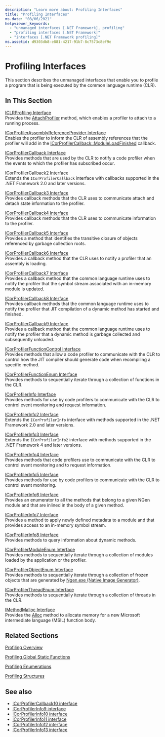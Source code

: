 ```yaml
---
description: "Learn more about: Profiling Interfaces"
title: "Profiling Interfaces"
ms.date: "08/06/2021"
helpviewer_keywords:
  - "unmanaged interfaces [.NET Framework], profiling"
  - "profiling interfaces [.NET Framework]"
  - "interfaces [.NET Framework profiling]"
ms.assetid: d9303db8-e881-4217-91b7-8c7573c8ef9e
---
```

# Profiling Interfaces

This section describes the unmanaged interfaces that enable you to profile a program that is being executed by the common language runtime (CLR).

## In This Section

[ICLRProfiling Interface](iclrprofiling-interface.md)\
Provides the [AttachProfiler](iclrprofiling-attachprofiler-method.md) method, which enables a profiler to attach to a running process.

[ICorProfilerAssemblyReferenceProvider Interface](icorprofilerassemblyreferenceprovider-interface.md)\
Enables the profiler to inform the CLR of assembly references that the profiler will add in the [ICorProfilerCallback::ModuleLoadFinished](icorprofilercallback-moduleloadfinished-method.md) callback.

[ICorProfilerCallback Interface](icorprofilercallback-interface.md)\
Provides methods that are used by the CLR to notify a code profiler when the events to which the profiler has subscribed occur.

[ICorProfilerCallback2 Interface](icorprofilercallback2-interface.md)\
Extends the `ICorProfilerCallback` interface with callbacks supported in the .NET Framework 2.0 and later versions.

[ICorProfilerCallback3 Interface](icorprofilercallback3-interface.md)\
Provides callback methods that the CLR uses to communicate attach and detach state information to the profiler.

[ICorProfilerCallback4 Interface](icorprofilercallback4-interface.md)\
Provides callback methods that the CLR uses to communicate information to the profiler.

[ICorProfilerCallback5 Interface](icorprofilercallback5-interface.md)\
Provides a method that identifies the transitive closure of objects referenced by garbage collection roots.

[ICorProfilerCallback6 Interface](icorprofilercallback6-interface.md)\
Provides a callback method that the CLR uses to notify a profiler that an assembly is loading.

[ICorProfilerCallback7 Interface](icorprofilercallback7-interface.md)\
Provides a callback method that the common language runtime uses to notify the profiler that the symbol stream associated with an in-memory module is updated.

[ICorProfilerCallback8 Interface](icorprofilercallback8-interface.md)\
Provides callback methods that the common language runtime uses to notify the profiler that JIT compilation of a dynamic method has started and finished.

[ICorProfilerCallback9 Interface](icorprofilercallback9-interface.md)\
Provides a callback method that the common language runtime uses to notify the profiler that a dynamic method is garbage collected and subsequently unloaded.

[ICorProfilerFunctionControl Interface](icorprofilerfunctioncontrol-interface.md)\
Provides methods that allow a code profiler to communicate with the CLR to control how the JIT compiler should generate code when recompiling a specific method.

[ICorProfilerFunctionEnum Interface](icorprofilerfunctionenum-interface.md)\
Provides methods to sequentially iterate through a collection of functions in the CLR.

[ICorProfilerInfo Interface](icorprofilerinfo-interface.md)\
Provides methods for use by code profilers to communicate with the CLR to control event monitoring and request information.

[ICorProfilerInfo2 Interface](icorprofilerinfo2-interface.md)\
Extends the `ICorProfilerInfo` interface with methods supported in the .NET Framework 2.0 and later versions.

[ICorProfilerInfo3 Interface](icorprofilerinfo3-interface.md)\
Extends the `ICorProfilerInfo2` interface with methods supported in the .NET Framework 4 and later versions.

[ICorProfilerInfo4 Interface](icorprofilerinfo4-interface.md)\
Provides methods that code profilers use to communicate with the CLR to control event monitoring and to request information.

[ICorProfilerInfo5 Interface](icorprofilerinfo5-interface.md)\
Provides methods for use by code profilers to communicate with the CLR to control event monitoring.

[ICorProfilerInfo6 Interface](icorprofilerinfo6-interface.md)\
Provides an enumerator to all the methods that belong to a given NGen module and that are inlined in the body of a given method.

[ICorProfilerInfo7 Interface](icorprofilerinfo7-interface.md)\
Provides a method to apply newly defined metadata to a module and that provides access to an in-memory symbol stream.

[ICorProfilerInfo8 Interface](icorprofilerinfo8-interface.md)\
Provides methods to query information about dynamic methods.

[ICorProfilerModuleEnum Interface](icorprofilermoduleenum-interface.md)\
Provides methods to sequentially iterate through a collection of modules loaded by the application or the profiler.

[ICorProfilerObjectEnum Interface](icorprofilerobjectenum-interface.md)\
Provides methods to sequentially iterate through a collection of frozen objects that are generated by [Ngen.exe (Native Image Generator)](../../tools/ngen-exe-native-image-generator.md).

[ICorProfilerThreadEnum Interface](icorprofilerthreadenum-interface.md)\
Provides methods to sequentially iterate through a collection of threads in the CLR.

[IMethodMalloc Interface](imethodmalloc-interface.md)\
Provides the [Alloc](imethodmalloc-alloc-method.md) method to allocate memory for a new Microsoft intermediate language (MSIL) function body.

## Related Sections

 [Profiling Overview](profiling-overview.md)

 [Profiling Global Static Functions](profiling-global-static-functions.md)

 [Profiling Enumerations](profiling-enumerations.md)

 [Profiling Structures](profiling-structures.md)

## See also

- [ICorProfilerCallback10 interface](../../../core/unmanaged-api/profiling/icorprofilercallback10-interface.md)
- [ICorProfilerInfo9 interface](../../../core/unmanaged-api/profiling/icorprofilerinfo9-interface.md)
- [ICorProfilerInfo10 interface](../../../core/unmanaged-api/profiling/icorprofilerinfo10-interface.md)
- [ICorProfilerInfo11 interface](../../../core/unmanaged-api/profiling/icorprofilerinfo11-interface.md)
- [ICorProfilerInfo12 interface](../../../core/unmanaged-api/profiling/icorprofilerinfo12-interface.md)
- [ICorProfilerInfo13 interface](../../../core/unmanaged-api/profiling/icorprofilerinfo13-interface.md)
